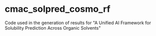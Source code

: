 # cmac_solpred_cosmo_rf
Code used in the generation of results for "A Unified AI Framework for Solubility Prediction Across Organic Solvents"
